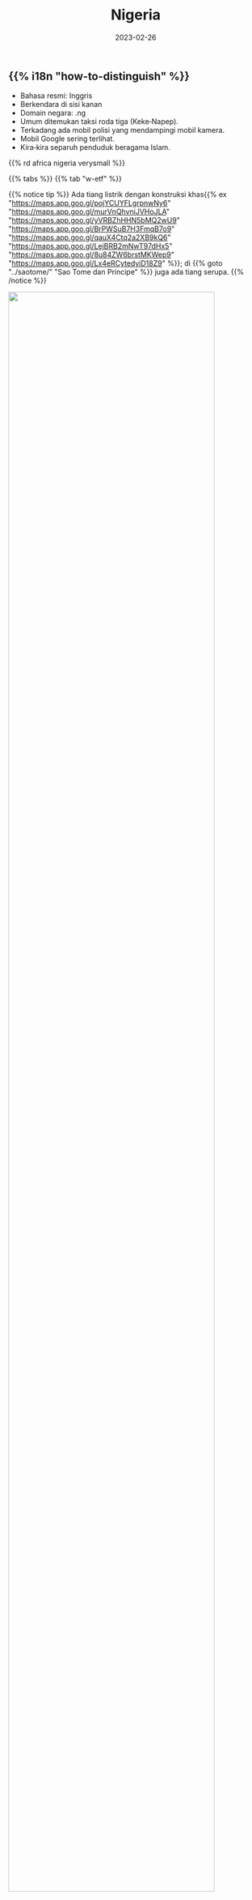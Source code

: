 ﻿---
title: "Nigeria"
date: 2023-02-26
lastmod: 2023-09-13
weight: 2
draft: false
keywords: [""]
sections: [""]
bg: "bg/city.jpg"
flag: "NG.svg"
jetro_detail: true
jogmec_detail: true
is_has_distinctive_googlecar: true
sc_title: "Wilayah yang Sering Tertukar"
sc: [
    ["../kenya/", "Kenya"],
    ["../senegal/", "Senegal"],
    ["../saotome/", "Sao Tome dan Principe"],
]
---

<div class="main-desciption country-description">
    <h2 class="section-title">{{% i18n "how-to-distinguish" %}}</h2>
    <ul class="rule-list">
        <li>Bahasa resmi: <span class="quiz">Inggris</span></li>
        <li>Berkendara di sisi <span class="quiz">kanan</span></li>
        <li>Domain negara: <span class="quiz">.ng</span></li>
        <li>Umum ditemukan taksi roda tiga (<span class="quiz">Keke‑Napep</span>).</li>
        <li>Terkadang ada <span class="quiz">mobil polisi</span> yang mendampingi mobil kamera.</li>
        <li>Mobil Google sering terlihat.</li>
        <li>Kira‑kira separuh penduduk beragama <span class="quiz">Islam</span>.</li>
    </ul>
    {{% rd africa nigeria verysmall %}}
</div>

{{% tabs %}}
{{% tab "w-etf" %}}

{{% notice tip %}}
Ada tiang listrik dengan konstruksi khas{{% ex "https://maps.app.goo.gl/pojYCUYFLgrpnwNy6" "https://maps.app.goo.gl/murVnQhvniJVHoJLA" "https://maps.app.goo.gl/yVRBZhHHN5bMQ2wU9" "https://maps.app.goo.gl/BrPWSuB7H3FmqB7o9" "https://maps.app.goo.gl/qauX4Ctq2a2XB9kQ6" "https://maps.app.goo.gl/LejBRB2mNwT97dHx5" "https://maps.app.goo.gl/8u84ZW6brstMKWep9" "https://maps.app.goo.gl/Lx4eRCytedyiD18Z9" %}}; di {{% goto "../saotome/" "Sao Tome dan Principe" %}} juga ada tiang serupa.
{{% /notice %}}

<div class="googlemap-if unclickable no-margin">
<img src="/rule/africa/nigeria/road.jpg" width="90%">
</div>

{{% notice tip %}}
Pelat nomor berbeda menurut negara bagian; latar kadang tampak <span class="quiz">hijau‑kebiruan</span> samar{{% ex "https://maps.app.goo.gl/YZKGNUFzJ2fs6ZoP8" "https://maps.app.goo.gl/2pNL3Jseo1RDPo2ZA" "https://maps.app.goo.gl/GpS1ev2hRBp5BcYG8" "https://maps.app.goo.gl/vaiiMuJgyzNfgAZM7" %}}{{% ref "https://en.wikipedia.org/wiki/Vehicle_registration_plates_of_Nigeria" "Vehicle registration plates of Nigeria" %}}.
{{% /notice %}}

{{% lb 50 %}}
![](/rule/africa/nigeria/НЁE�ЕРЁE�_НОМЕР_2012.gif)

CC BY‑SA 4.0
{{% /lb %}}

{{% notice tip %}}
<span class="quiz">Keke‑Napep</span> (bajaj) banyak beroperasi di kota{{% ex "https://maps.app.goo.gl/vhSrUtLNmUuY82Re6" "https://maps.app.goo.gl/GZiw4Nykr5vmDbpT6" "https://maps.app.goo.gl/hvnhUWafdKVwGUTRA" "https://maps.app.goo.gl/EAouojKtiqBWbjTCA" %}}. Rambu biasanya berbahasa <span class="quiz">Inggris</span>{{% ex "https://maps.app.goo.gl/zi92p3C21G8CrTKdA" "https://maps.app.goo.gl/94b71BKAgMqoMd299" %}}.
{{% /notice %}}
<div class="googlemap-if">
<a data-flickr-embed="true" href="https://www.flickr.com/photos/pjd-photos/37748633862/"><img src="https://live.staticflickr.com/4476/37748633862_4c26004d97_z.jpg" width="640" height="504" alt="Keke-Marwa"/></a><script async src="//embedr.flickr.com/assets/client-code.js" charset="utf-8"></script>
</div>

{{% notice tip %}}
Banyak rumah satu lantai dengan <span class="quiz">atap logam</span>{{% ex "https://maps.app.goo.gl/7HeyaGY6udvq88Qd6" "https://maps.app.goo.gl/rkexHDbYoRkGvXmB8" "https://maps.app.goo.gl/68fdWw1ryGnP4MwcA" "https://maps.app.goo.gl/Rs9chhraNPo674JKA" "https://maps.app.goo.gl/nupZV4G31mkRsn36A" %}}.
{{% /notice %}}
<div class="googlemap-if">
<img src="/rule/africa/nigeria/Honda's_Place_,_Ota_,_Ogun_State_Nigeria.jpg" width="90%">
</div>

{{% notice tip %}}
Di sebagian wilayah, mobil kamera ditemani <span class="quiz">mobil polisi</span>{{% ex "https://maps.app.goo.gl/xeVEXd1bSLMFTBhZ8" "https://maps.app.goo.gl/34QEVYLS3HAVGFd2A" "https://maps.app.goo.gl/h6dToavCvMPw3ReQ9" %}}; pada pemotretan yang lebih baru kadang tidak ada.
{{% /notice %}}

{{% /tab %}}
{{% tab "Negara Bagian" %}}
<div class="googlemap-if unclickable no-margin">
<img src="/rule/africa/nigeria/Political_map_of_Nigeria.svg">
</div>
{{% /tab %}}
{{% tab "Pertanian" %}}
<div class="googlemap-if unclickable no-margin">
<img src="/rule/africa/nigeria/2023-05-10-15-44-28.png" width="97%" />
</div>
<div class="googlemap-if unclickable no-margin">
<img src="/rule/africa/nigeria/2023-05-10-15-53-56.png" width="90%" />
</div>
<div class="googlemap-if unclickable no-margin">
<img src="/rule/africa/nigeria/2023-05-10-15-49-07.png" width="90%" />
</div>
<div class="googlemap-if unclickable">
<img src="/rule/africa/nigeria/2023-05-19-08-43-21.png" width="90%" />
</div>
<div class="googlemap-if unclickable no-margin">
<img src="/rule/africa/nigeria/fodder_barn_crop_residue.jpg" width="90%" />
</div>
{{% /tab %}}
{{% /tabs %}}

{{% tabs %}}
{{% tab "Zuma Rock" %}}
<div class="googlemap-if no-margin">
<p><a href="https://commons.wikimedia.org/wiki/File:The_incredible_rock._Zuma_Rock_(cropped).jpg"><img src="https://upload.wikimedia.org/wikipedia/commons/9/9d/The_incredible_rock._Zuma_Rock_%28cropped%29.jpg" height="420" width="710" alt="Zuma Rock"></a></p>
</div>
{{% /tab %}}
{{% /tabs %}}
